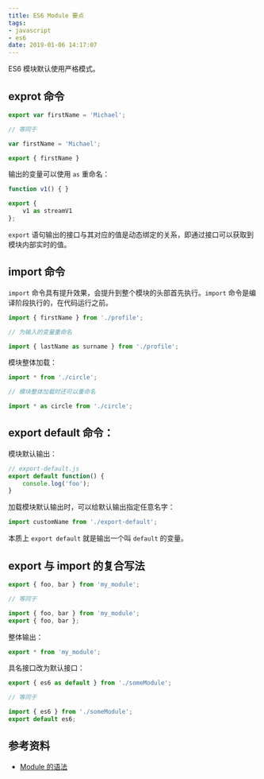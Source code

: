 ```yaml
---
title: ES6 Module 要点
tags: 
- javascript
- es6
date: 2019-01-06 14:17:07
---
```


ES6 模块默认使用严格模式。

## exprot 命令

```js
export var firstName = 'Michael';

// 等同于

var firstName = 'Michael';

export { firstName }
```

输出的变量可以使用 `as` 重命名：

```js
function v1() { }

export {
    v1 as streamV1
};
```

`export` 语句输出的接口与其对应的值是动态绑定的关系，即通过接口可以获取到模块内部实时的值。

## import 命令

`import` 命令具有提升效果，会提升到整个模块的头部首先执行。`import` 命令是编译阶段执行的，在代码运行之前。

```js
import { firstName } from './profile';

// 为输入的变量重命名

import { lastName as surname } from './profile';
```

模块整体加载：

```js
import * from './circle';

// 模块整体加载时还可以重命名

import * as circle from './circle';
```

## export default 命令：

模块默认输出：

```js
// export-default.js
export default function() {
    console.log('foo');
}
```

加载模块默认输出时，可以给默认输出指定任意名字：

```js
import customName from './export-default';
```

本质上 `export default` 就是输出一个叫 `default` 的变量。

## export 与 import 的复合写法

```js
export { foo, bar } from 'my_module';

// 等同于

import { foo, bar } from 'my_module';
export { foo, bar };
```

整体输出：

```js
export * from 'my_module';
```

具名接口改为默认接口：

```js
export { es6 as default } from './someModule';

// 等同于

import { es6 } from './someModule';
export default es6;
```

## 参考资料

- [Module 的语法](http://es6.ruanyifeng.com/#docs/module)
